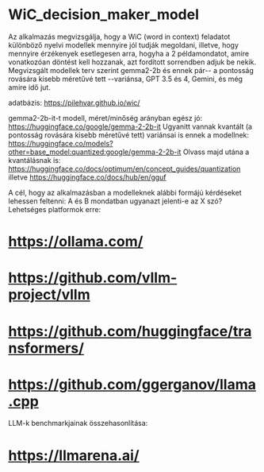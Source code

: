 # WiC_decision_maker_model
Az alkalmazás megvizsgálja, hogy a WiC (word in context) feladatot különböző nyelvi modellek mennyire jól tudják megoldani, illetve, hogy mennyire érzékenyek esetlegesen arra, hogyha a 2 példamondatot, amire vonatkozóan döntést kell hozzanak, azt fordított sorrendben adjuk be nekik. Megvizsgált modellek terv szerint gemma2-2b és ennek pár-- a pontosság rovására kisebb méretűvé tett --variánsa, GPT 3.5 és 4, Gemini, és még amire idő jut.

adatbázis: https://pilehvar.github.io/wic/

gemma2-2b-it-t modell, méret/minőség arányban egész jó: https://huggingface.co/google/gemma-2-2b-it
Ugyanitt vannak kvantált (a pontosság rovására kisebb méretűvé tett) variánsai is ennek a modellnek: https://huggingface.co/models?other=base_model:quantized:google/gemma-2-2b-it
Olvass majd utána a kvantálásnak is: https://huggingface.co/docs/optimum/en/concept_guides/quantization illetve https://huggingface.co/docs/hub/en/gguf

A cél, hogy az alkalmazásban a modelleknek alábbi formájú kérdéseket lehessen feltenni:
A és B mondatban ugyanazt jelenti-e az X szó?
Lehetséges platformok erre:
# https://ollama.com/
# https://github.com/vllm-project/vllm
# https://github.com/huggingface/transformers/
# https://github.com/ggerganov/llama.cpp


LLM-k benchmarkjainak összehasonlítása:
# https://llmarena.ai/
